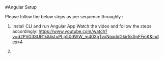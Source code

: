 #Angular Setup

Please follow the below steps as per sequence throughly : 

1. Install CLI and run Angular App 
Watch the video and follow the steps accordingly: https://www.youtube.com/watch?v=d2PVG38UR1k&list=PLp50dWW_m40XgTvxNoxddGkir5kSpFFmK&index=4

2.
